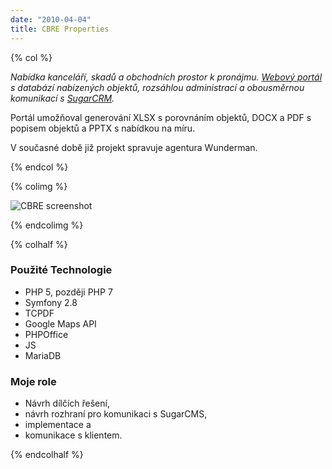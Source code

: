```yaml
---
date: "2010-04-04"
title: CBRE Properties
---
```

{% col %}

*Nabídka kanceláří, skadů a obchodních prostor k pronájmu. 
[Webový portál](https://www.cbreproperties.cz) s databází nabízených objektů, 
rozsáhlou administrací a obousměrnou komunikací s [SugarCRM](https://www.sugarcrm.com/).*

Portál umožňoval generování XLSX s porovnáním objektů, DOCX a PDF s popisem objektů a PPTX s nabídkou na míru.

V současné době již projekt spravuje agentura Wunderman.

{% endcol %}

{% colimg %}

![CBRE screenshot](/images/references/cbreproperties.png)

{% endcolimg %}

{% colhalf %}

### Použité Technologie
 * PHP 5, později PHP 7
 * Symfony 2.8
 * TCPDF
 * Google Maps API
 * PHPOffice
 * JS
 * MariaDB

### Moje role
 * Návrh dílčích řešení,
 * návrh rozhraní pro komunikaci s SugarCMS,
 * implementace a
 * komunikace s klientem.

{% endcolhalf %}



